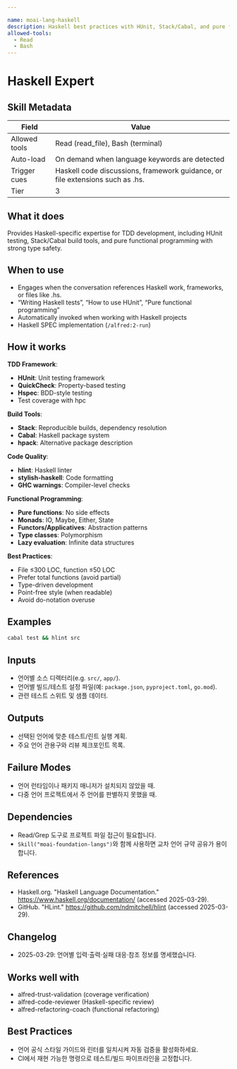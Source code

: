 ```yaml
---

name: moai-lang-haskell
description: Haskell best practices with HUnit, Stack/Cabal, and pure functional programming. Use when writing or reviewing Haskell code in project workflows.
allowed-tools:
  - Read
  - Bash
---
```


# Haskell Expert

## Skill Metadata
| Field | Value |
| ----- | ----- |
| Allowed tools | Read (read_file), Bash (terminal) |
| Auto-load | On demand when language keywords are detected |
| Trigger cues | Haskell code discussions, framework guidance, or file extensions such as .hs. |
| Tier | 3 |

## What it does

Provides Haskell-specific expertise for TDD development, including HUnit testing, Stack/Cabal build tools, and pure functional programming with strong type safety.

## When to use

- Engages when the conversation references Haskell work, frameworks, or files like .hs.
- “Writing Haskell tests”, “How to use HUnit”, “Pure functional programming”
- Automatically invoked when working with Haskell projects
- Haskell SPEC implementation (`/alfred:2-run`)

## How it works

**TDD Framework**:
- **HUnit**: Unit testing framework
- **QuickCheck**: Property-based testing
- **Hspec**: BDD-style testing
- Test coverage with hpc

**Build Tools**:
- **Stack**: Reproducible builds, dependency resolution
- **Cabal**: Haskell package system
- **hpack**: Alternative package description

**Code Quality**:
- **hlint**: Haskell linter
- **stylish-haskell**: Code formatting
- **GHC warnings**: Compiler-level checks

**Functional Programming**:
- **Pure functions**: No side effects
- **Monads**: IO, Maybe, Either, State
- **Functors/Applicatives**: Abstraction patterns
- **Type classes**: Polymorphism
- **Lazy evaluation**: Infinite data structures

**Best Practices**:
- File ≤300 LOC, function ≤50 LOC
- Prefer total functions (avoid partial)
- Type-driven development
- Point-free style (when readable)
- Avoid do-notation overuse

## Examples
```bash
cabal test && hlint src
```

## Inputs
- 언어별 소스 디렉터리(e.g. `src/`, `app/`).
- 언어별 빌드/테스트 설정 파일(예: `package.json`, `pyproject.toml`, `go.mod`).
- 관련 테스트 스위트 및 샘플 데이터.

## Outputs
- 선택된 언어에 맞춘 테스트/린트 실행 계획.
- 주요 언어 관용구와 리뷰 체크포인트 목록.

## Failure Modes
- 언어 런타임이나 패키지 매니저가 설치되지 않았을 때.
- 다중 언어 프로젝트에서 주 언어를 판별하지 못했을 때.

## Dependencies
- Read/Grep 도구로 프로젝트 파일 접근이 필요합니다.
- `Skill("moai-foundation-langs")`와 함께 사용하면 교차 언어 규약 공유가 용이합니다.

## References
- Haskell.org. "Haskell Language Documentation." https://www.haskell.org/documentation/ (accessed 2025-03-29).
- GitHub. "HLint." https://github.com/ndmitchell/hlint (accessed 2025-03-29).

## Changelog
- 2025-03-29: 언어별 입력·출력·실패 대응·참조 정보를 명세했습니다.

## Works well with

- alfred-trust-validation (coverage verification)
- alfred-code-reviewer (Haskell-specific review)
- alfred-refactoring-coach (functional refactoring)

## Best Practices
- 언어 공식 스타일 가이드와 린터를 일치시켜 자동 검증을 활성화하세요.
- CI에서 재현 가능한 명령으로 테스트/빌드 파이프라인을 고정합니다.
